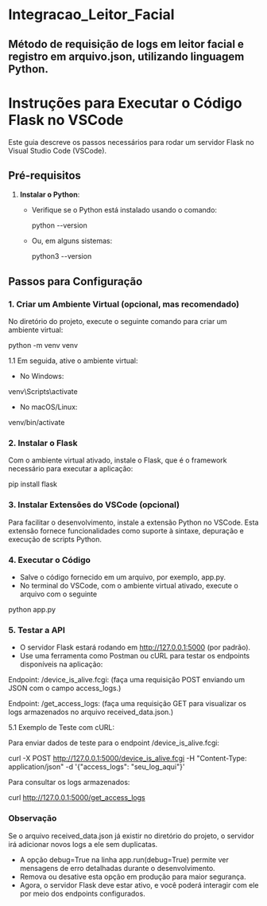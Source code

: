 # Integracao_Leitor_Facial
## Método de requisição de logs em leitor facial e registro em arquivo.json, utilizando linguagem Python. ##

# Instruções para Executar o Código Flask no VSCode

Este guia descreve os passos necessários para rodar um servidor Flask no Visual Studio Code (VSCode).

## Pré-requisitos

1. **Instalar o Python**:
   - Verifique se o Python está instalado usando o comando:
     
     
     python --version


   - Ou, em alguns sistemas:

     
     python3 --version


## Passos para Configuração

### 1. Criar um Ambiente Virtual (opcional, mas recomendado)

   No diretório do projeto, execute o seguinte comando para criar um ambiente virtual:


   python -m venv venv


   1.1 Em seguida, ative o ambiente virtual:

   - No Windows:

   
   venv\Scripts\activate


   - No macOS/Linux:


   venv/bin/activate


### 2. Instalar o Flask

   Com o ambiente virtual ativado, instale o Flask, que é o framework necessário para executar a aplicação:


   pip install flask


### 3. Instalar Extensões do VSCode (opcional)

   Para facilitar o desenvolvimento, instale a extensão Python no VSCode. 
   Esta extensão fornece funcionalidades como suporte à sintaxe, depuração e execução de scripts Python.


### 4. Executar o Código

   - Salve o código fornecido em um arquivo, por exemplo, app.py.
   - No terminal do VSCode, com o ambiente virtual ativado, execute o arquivo com o seguinte


   python app.py


### 5. Testar a API

   - O servidor Flask estará rodando em http://127.0.0.1:5000 (por padrão).
   - Use uma ferramenta como Postman ou cURL para testar os endpoints disponíveis na aplicação:


   Endpoint: /device_is_alive.fcgi: 
   (faça uma requisição POST enviando um JSON com o campo access_logs.)
   
   
   Endpoint: /get_access_logs: 
   (faça uma requisição GET para visualizar os logs armazenados no arquivo received_data.json.)

   
   5.1 Exemplo de Teste com cURL:

   Para enviar dados de teste para o endpoint /device_is_alive.fcgi:


   curl -X POST http://127.0.0.1:5000/device_is_alive.fcgi -H "Content-Type: application/json" -d '{"access_logs": "seu_log_aqui"}'


   Para consultar os logs armazenados:


   curl http://127.0.0.1:5000/get_access_logs


### Observação

   Se o arquivo received_data.json já existir no diretório do projeto, o servidor irá adicionar novos logs a ele sem duplicatas.
   
   - A opção debug=True na linha app.run(debug=True) permite ver mensagens de erro detalhadas durante o desenvolvimento. 
   - Remova ou desative esta opção em produção para maior segurança.
   - Agora, o servidor Flask deve estar ativo, e você poderá interagir com ele por meio dos endpoints configurados.


